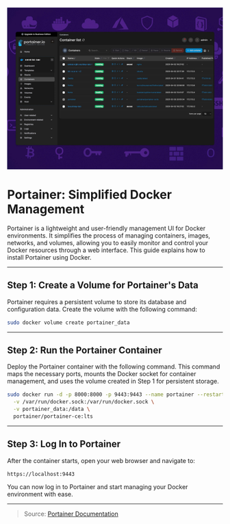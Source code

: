 ![docker management portainer](assets/hero-portaier.jpg)

# Portainer: Simplified Docker Management

Portainer is a lightweight and user-friendly management UI for Docker environments. It simplifies the process of managing containers, images, networks, and volumes, allowing you to easily monitor and control your Docker resources through a web interface. This guide explains how to install Portainer using Docker.

---

## Step 1: Create a Volume for Portainer's Data

Portainer requires a persistent volume to store its database and configuration data. Create the volume with the following command:

```bash
sudo docker volume create portainer_data
```

---

## Step 2: Run the Portainer Container

Deploy the Portainer container with the following command. This command maps the necessary ports, mounts the Docker socket for container management, and uses the volume created in Step 1 for persistent storage.

```bash
sudo docker run -d -p 8000:8000 -p 9443:9443 --name portainer --restart=always \
  -v /var/run/docker.sock:/var/run/docker.sock \
  -v portainer_data:/data \
  portainer/portainer-ce:lts
```

---

## Step 3: Log In to Portainer

After the container starts, open your web browser and navigate to:

```
https://localhost:9443
```

You can now log in to Portainer and start managing your Docker environment with ease.

---

> Source: [Portainer Documentation](https://docs.portainer.io/start/install-ce/server/docker/linux)